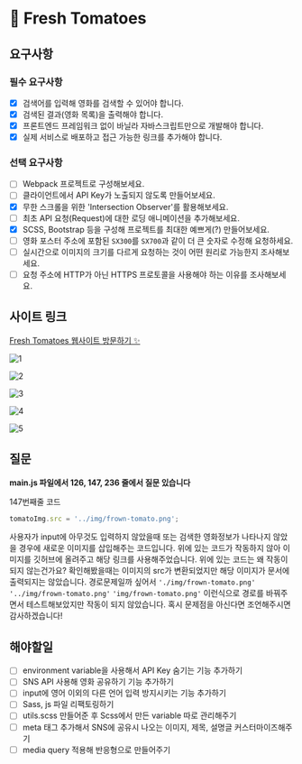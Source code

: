 # 🍅 Fresh Tomatoes

## 요구사항

### 필수 요구사항

- [x] 검색어를 입력해 영화를 검색할 수 있어야 합니다.
- [x] 검색된 결과(영화 목록)을 출력해야 합니다.
- [x] 프론트엔드 프레임워크 없이 바닐라 자바스크립트만으로 개발해야 합니다.
- [x] 실제 서비스로 배포하고 접근 가능한 링크를 추가해야 합니다.

### 선택 요구사항

- [ ] Webpack 프로젝트로 구성해보세요.
- [ ] 클라이언트에서 API Key가 노출되지 않도록 만들어보세요.
- [x] 무한 스크롤을 위한 'Intersection Observer'를 활용해보세요.
- [ ] 최초 API 요청(Request)에 대한 로딩 애니메이션을 추가해보세요.
- [x] SCSS, Bootstrap 등을 구성해 프로젝트를 최대한 예쁘게(?) 만들어보세요.
- [ ] 영화 포스터 주소에 포함된 `SX300`를 `SX700`과 같이 더 큰 숫자로 수정해 요청하세요.
- [ ] 실시간으로 이미지의 크기를 다르게 요청하는 것이 어떤 원리로 가능한지 조사해보세요.
- [ ] 요청 주소에 HTTP가 아닌 HTTPS 프로토콜을 사용해야 하는 이유를 조사해보세요.

## 사이트 링크

[Fresh Tomatoes 웹사이트 방문하기 ✨](https://freshtomatoes.netlify.app/)

![1](https://user-images.githubusercontent.com/83247825/169261007-dfcdaa17-cdc5-4245-a6da-2253ef619a15.png)

![2](https://user-images.githubusercontent.com/83247825/169261018-35826ae0-5120-4211-b06c-fd0692353d9b.png)

![3](https://user-images.githubusercontent.com/83247825/169261033-964429b1-1d8e-493a-8336-0026f1a9988d.png)

![4](https://user-images.githubusercontent.com/83247825/169261038-2a0d7918-ae7b-4bef-bda1-d8c1c3003a73.png)

![5](https://user-images.githubusercontent.com/83247825/169261053-fe5bd00d-bedc-47f2-8e6d-77c2e0f9517d.png)

## 질문

**main.js 파일에서 126, 147, 236 줄에서 질문 있습니다**

147번째줄 코드

```js
tomatoImg.src = '../img/frown-tomato.png';
```

사용자가 input에 아무것도 입력하지 않았을때 또는 검색한 영화정보가 나타나지 않았을 경우에 새로운 이미지를 삽입해주는 코드입니다. 위에 있는 코드가 작동하지 않아 이미지를 깃허브에 올려주고 해당 링크를 사용해주었습니다. 위에 있는 코드는 왜 작동이 되지 않는건가요? 확인해봤을때는 이미지의 src가 변환되었지만 해당 이미지가 문서에 출력되지는 않았습니다. 경로문제일까 싶어서 <code>'./img/frown-tomato.png'</code> <code>'../img/frown-tomato.png'</code> <code>'img/frown-tomato.png'</code> 이런식으로 경로를 바꿔주면서 테스트해보았지만 작동이 되지 않았습니다. 혹시 문제점을 아신다면 조언해주시면 감사하겠습니다!

## 해야할일

- [ ] environment variable을 사용해서 API Key 숨기는 기능 추가하기
- [ ] SNS API 사용해 영화 공유하기 기능 추가하기
- [ ] input에 영어 이외의 다른 언어 입력 방지시키는 기능 추가하기
- [ ] Sass, js 파일 리팩토링하기
- [ ] utils.scss 만들어준 후 Scss에서 만든 variable 따로 관리해주기
- [ ] meta 태그 추가해서 SNS에 공유시 나오는 이미지, 제목, 설명글 커스터마이즈해주기
- [ ] media query 적용해 반응형으로 만들어주기
